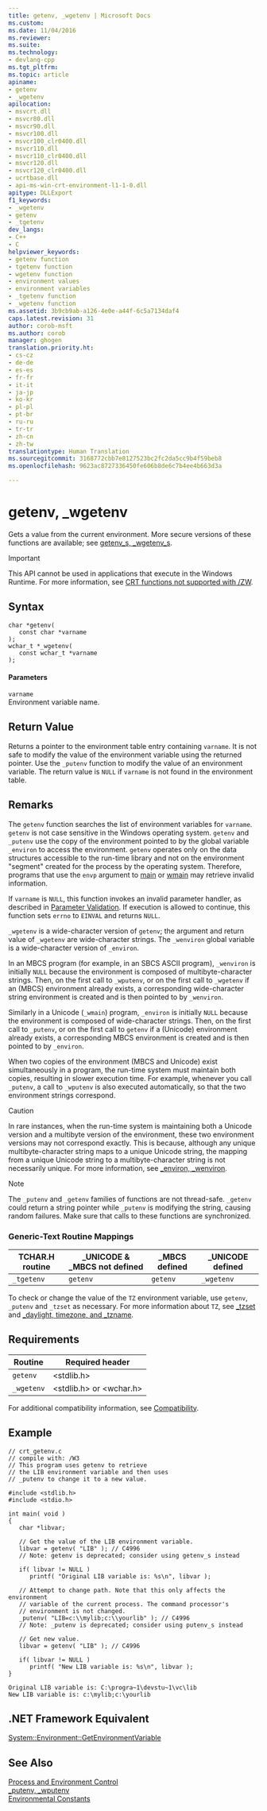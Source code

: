 ```yaml
---
title: getenv, _wgetenv | Microsoft Docs
ms.custom: 
ms.date: 11/04/2016
ms.reviewer: 
ms.suite: 
ms.technology:
- devlang-cpp
ms.tgt_pltfrm: 
ms.topic: article
apiname:
- getenv
- _wgetenv
apilocation:
- msvcrt.dll
- msvcr80.dll
- msvcr90.dll
- msvcr100.dll
- msvcr100_clr0400.dll
- msvcr110.dll
- msvcr110_clr0400.dll
- msvcr120.dll
- msvcr120_clr0400.dll
- ucrtbase.dll
- api-ms-win-crt-environment-l1-1-0.dll
apitype: DLLExport
f1_keywords:
- _wgetenv
- getenv
- _tgetenv
dev_langs:
- C++
- C
helpviewer_keywords:
- getenv function
- tgetenv function
- wgetenv function
- environment values
- environment variables
- _tgetenv function
- _wgetenv function
ms.assetid: 3b9cb9ab-a126-4e0e-a44f-6c5a7134daf4
caps.latest.revision: 31
author: corob-msft
ms.author: corob
manager: ghogen
translation.priority.ht:
- cs-cz
- de-de
- es-es
- fr-fr
- it-it
- ja-jp
- ko-kr
- pl-pl
- pt-br
- ru-ru
- tr-tr
- zh-cn
- zh-tw
translationtype: Human Translation
ms.sourcegitcommit: 3168772cbb7e8127523bc2fc2da5cc9b4f59beb8
ms.openlocfilehash: 9623ac8727336450fe606b8de6c7b4ee4b663d3a

---
```

# getenv, _wgetenv
Gets a value from the current environment. More secure versions of these functions are available; see [getenv_s, _wgetenv_s](../../c-runtime-library/reference/getenv-s-wgetenv-s.md).  
  
> [!IMPORTANT]
>  This API cannot be used in applications that execute in the Windows Runtime. For more information, see [CRT functions not supported with /ZW](http://msdn.microsoft.com/library/windows/apps/jj606124.aspx).  
  
## Syntax  
  
```  
char *getenv(   
   const char *varname   
);  
wchar_t *_wgetenv(   
   const wchar_t *varname   
);  
```  
  
#### Parameters  
 `varname`  
 Environment variable name.  
  
## Return Value  
 Returns a pointer to the environment table entry containing `varname`. It is not safe to modify the value of the environment variable using the returned pointer. Use the `_putenv` function to modify the value of an environment variable. The return value is `NULL` if `varname` is not found in the environment table.  
  
## Remarks  
 The `getenv` function searches the list of environment variables for `varname`. `getenv` is not case sensitive in the Windows operating system. `getenv` and `_putenv` use the copy of the environment pointed to by the global variable `_environ` to access the environment. `getenv` operates only on the data structures accessible to the run-time library and not on the environment "segment" created for the process by the operating system. Therefore, programs that use the `envp` argument to [main](../../cpp/main-program-startup.md) or [wmain](../../cpp/main-program-startup.md) may retrieve invalid information.  
  
 If `varname` is `NULL`, this function invokes an invalid parameter handler, as described in [Parameter Validation](../../c-runtime-library/parameter-validation.md). If execution is allowed to continue, this function sets `errno` to `EINVAL` and returns `NULL`.  
  
 `_wgetenv` is a wide-character version of `getenv`; the argument and return value of `_wgetenv` are wide-character strings. The `_wenviron` global variable is a wide-character version of `_environ`.  
  
 In an MBCS program (for example, in an SBCS ASCII program), `_wenviron` is initially `NULL` because the environment is composed of multibyte-character strings. Then, on the first call to `_wputenv`, or on the first call to `_wgetenv` if an (MBCS) environment already exists, a corresponding wide-character string environment is created and is then pointed to by `_wenviron`.  
  
 Similarly in a Unicode (`_wmain`) program, `_environ` is initially `NULL` because the environment is composed of wide-character strings. Then, on the first call to `_putenv`, or on the first call to `getenv` if a (Unicode) environment already exists, a corresponding MBCS environment is created and is then pointed to by `_environ`.  
  
 When two copies of the environment (MBCS and Unicode) exist simultaneously in a program, the run-time system must maintain both copies, resulting in slower execution time. For example, whenever you call `_putenv`, a call to `_wputenv` is also executed automatically, so that the two environment strings correspond.  
  
> [!CAUTION]
>  In rare instances, when the run-time system is maintaining both a Unicode version and a multibyte version of the environment, these two environment versions may not correspond exactly. This is because, although any unique multibyte-character string maps to a unique Unicode string, the mapping from a unique Unicode string to a multibyte-character string is not necessarily unique. For more information, see [_environ, _wenviron](../../c-runtime-library/environ-wenviron.md).  
  
> [!NOTE]
>  The `_putenv` and `_getenv` families of functions are not thread-safe. `_getenv` could return a string pointer while `_putenv` is modifying the string, causing random failures. Make sure that calls to these functions are synchronized.  
  
### Generic-Text Routine Mappings  
  
|TCHAR.H routine|_UNICODE & _MBCS not defined|_MBCS defined|_UNICODE defined|  
|---------------------|------------------------------------|--------------------|-----------------------|  
|`_tgetenv`|`getenv`|`getenv`|`_wgetenv`|  
  
 To check or change the value of the `TZ` environment variable, use `getenv`, `_putenv` and `_tzset` as necessary. For more information about `TZ`, see [_tzset](../../c-runtime-library/reference/tzset.md) and [_daylight, timezone, and _tzname](../../c-runtime-library/daylight-dstbias-timezone-and-tzname.md).  
  
## Requirements  
  
|Routine|Required header|  
|-------------|---------------------|  
|`getenv`|\<stdlib.h>|  
|`_wgetenv`|\<stdlib.h> or \<wchar.h>|  
  
 For additional compatibility information, see [Compatibility](../../c-runtime-library/compatibility.md).  
  
## Example  
  
```  
// crt_getenv.c  
// compile with: /W3  
// This program uses getenv to retrieve  
// the LIB environment variable and then uses  
// _putenv to change it to a new value.  
  
#include <stdlib.h>  
#include <stdio.h>  
  
int main( void )  
{  
   char *libvar;  
  
   // Get the value of the LIB environment variable.  
   libvar = getenv( "LIB" ); // C4996  
   // Note: getenv is deprecated; consider using getenv_s instead  
  
   if( libvar != NULL )  
      printf( "Original LIB variable is: %s\n", libvar );  
  
   // Attempt to change path. Note that this only affects the environment  
   // variable of the current process. The command processor's  
   // environment is not changed.  
   _putenv( "LIB=c:\\mylib;c:\\yourlib" ); // C4996  
   // Note: _putenv is deprecated; consider using putenv_s instead  
  
   // Get new value.  
   libvar = getenv( "LIB" ); // C4996  
  
   if( libvar != NULL )  
      printf( "New LIB variable is: %s\n", libvar );  
}  
```  
  
```Output  
Original LIB variable is: C:\progra~1\devstu~1\vc\lib  
New LIB variable is: c:\mylib;c:\yourlib  
```  
  
## .NET Framework Equivalent  
 [System::Environment::GetEnvironmentVariable](https://msdn.microsoft.com/en-us/library/system.environment.getenvironmentvariable.aspx)  
  
## See Also  
 [Process and Environment Control](../../c-runtime-library/process-and-environment-control.md)   
 [_putenv, _wputenv](../../c-runtime-library/reference/putenv-wputenv.md)   
 [Environmental Constants](../../c-runtime-library/environmental-constants.md)


<!--HONumber=Jan17_HO1-->


